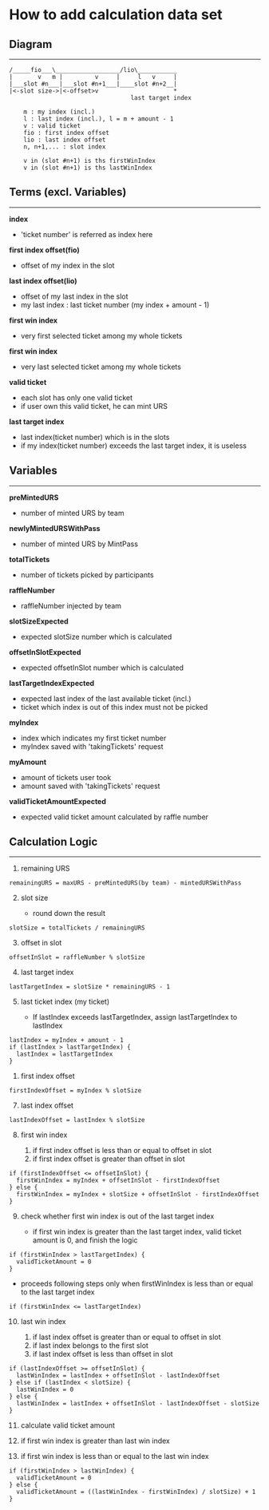 # How to add calculation data set

## Diagram

---

    /_____fio___\__________________/lio\___________
    |       v   m |         v     |     l   v     |
    |___slot #n___|___slot #n+1___|____slot #n+2__|
    |<-slot size->|<-offset>v                     *
                                      last target index

        m : my index (incl.)
        l : last index (incl.), l = m + amount - 1
        v : valid ticket
        fio : first index offset
        lio : last index offset
        n, n+1,... : slot index

        v in (slot #n+1) is ths firstWinIndex
        v in (slot #n+1) is ths lastWinIndex

## Terms (excl. Variables)

---

**index**

- 'ticket number' is referred as index here

**first index offset(fio)**

- offset of my index in the slot

**last index offset(lio)**

- offset of my last index in the slot
- my last index : last ticket number (my index + amount - 1)

**first win index**

- very first selected ticket among my whole tickets

**first win index**

- very last selected ticket among my whole tickets

**valid ticket**

- each slot has only one valid ticket
- if user own this valid ticket, he can mint URS

**last target index**

- last index(ticket number) which is in the slots
- if my index(ticket number) exceeds the last target index, it is useless

## Variables

---

**preMintedURS**

- number of minted URS by team

**newlyMintedURSWithPass**

- number of minted URS by MintPass

**totalTickets**

- number of tickets picked by participants

**raffleNumber**

- raffleNumber injected by team

**slotSizeExpected**

- expected slotSize number which is calculated

**offsetInSlotExpected**

- expected offsetInSlot number which is calculated

**lastTargetIndexExpected**

- expected last index of the last available ticket (incl.)
- ticket which index is out of this index must not be picked

**myIndex**

- index which indicates my first ticket number
- myIndex saved with 'takingTickets' request

**myAmount**

- amount of tickets user took
- amount saved with 'takingTickets' request

**validTicketAmountExpected**

- expected valid ticket amount calculated by raffle number

## Calculation Logic

---

1. remaining URS

```
remainingURS = maxURS - preMintedURS(by team) - mintedURSWithPass
```

2. slot size

   - round down the result

```
slotSize = totalTickets / remainingURS
```

3. offset in slot

```
offsetInSlot = raffleNumber % slotSize
```

4. last target index

```
lastTargetIndex = slotSize * remainingURS - 1
```

5. last ticket index (my ticket)

   - If lastIndex exceeds lastTargetIndex, assign lastTargetIndex to lastIndex

```
lastIndex = myIndex + amount - 1
if (lastIndex > lastTargetIndex) {
  lastIndex = lastTargetIndex
}
```

1. first index offset

```
firstIndexOffset = myIndex % slotSize
```

7. last index offset

```
lastIndexOffset = lastIndex % slotSize
```

8. first win index

   1. if first index offset is less than or equal to offset in slot
   2. if first index offset is greater than offset in slot

```
if (firstIndexOffset <= offsetInSlot) {
  firstWinIndex = myIndex + offsetInSlot - firstIndexOffset
} else {
  firstWinIndex = myIndex + slotSize + offsetInSlot - firstIndexOffset
}
```

9. check whether first win index is out of the last target index

   - if first win index is greater than the last target index, valid ticket amount is 0, and finish the logic

```
if (firstWinIndex > lastTargetIndex) {
  validTicketAmount = 0
}
```

- proceeds following steps only when firstWinIndex is less than or equal to the last target index

```
if (firstWinIndex <= lastTargetIndex)
```

10. last win index

    1. if last index offset is greater than or equal to offset in slot
    2. if last index belongs to the first slot
    3. if last index offset is less than offset in slot

```
if (lastIndexOffset >= offsetInSlot) {
  lastWinIndex = lastIndex + offsetInSlot - lastIndexOffset
} else if (lastIndex < slotSize) {
  lastWinIndex = 0
} else {
  lastWinIndex = lastIndex + offsetInSlot - lastIndexOffset - slotSize
}
```

11. calculate valid ticket amount

1.  if first win index is greater than last win index
1.  if first win index is less than or equal to the last win index

```
if (firstWinIndex > lastWinIndex) {
  validTicketAmount = 0
} else {
  validTicketAmount = ((lastWinIndex - firstWinIndex) / slotSize) + 1
}
```
